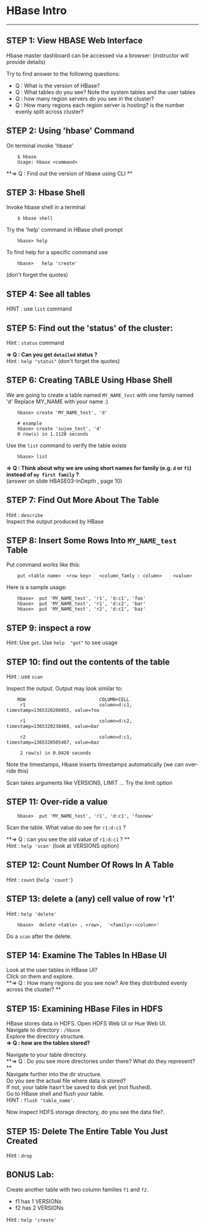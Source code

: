 # HBase Intro
-----


## STEP 1: View HBASE Web Interface
Hbase master dashboard can be accessed via a browser:
(instructor will provide details)

Try to find answer to the following questions:
* Q : What is the version of  HBase?
* Q : What tables do you see?  Note the system tables and the user tables
* Q : how many region servers do you see in the cluster?
* Q : How many regions each region server is hosting?  is the number evenly split across cluster?


## STEP 2: Using 'hbase' Command
On terminal invoke 'hbase'
```
    $ hbase
    Usage: hbase <command>
```

**=> Q : Find out the version of hbase using CLI **  


## STEP 3: Hbase Shell
Invoke hbase shell in a terminal
```
    $ hbase shell
```
    
Try the 'help' command in HBase shell prompt
```
    hbase> help
```

To find help for a specific command use
```
    hbase>   help 'create'
```
(don't forget the quotes)

## STEP 4: See all tables
HINT : use `list` command


## STEP 5: Find out the 'status' of the cluster:
Hint : `status` command

**=> Q : Can you get `detailed` status ?**  
Hint : `help "status"`   (don't forget the quotes)



## STEP 6: Creating TABLE Using Hbase Shell
We are going to create a table named `MY_NAME_test` with one family named 'd'
Replace MY_NAME with your name :)

```
    hbase> create 'MY_NAME_test', 'd'

    # example
    hbase> create 'sujee_test', 'd'
    0 row(s) in 1.1120 seconds
```

Use the `list` command to verify the table exists
```
    hbase> list
```

**=> Q : Think about why we are using short names for family (e.g.  `d`  or `f1`) instead of `my first family` ?**  
(answer on slide HBASE03-InDepth ,   page 10)

## STEP 7: Find Out More About The Table
Hint : `describe`   
Inspect the output produced by HBase


## STEP 8: Insert Some Rows Into `MY_NAME_test` Table
Put command works like this:
```
    put <table name>  <row key>   <column_famly : column>    <value>
```
Here is a sample usage:
```
    hbase>  put 'MY_NAME_test', 'r1', 'd:c1', 'foo'
    hbase>  put 'MY_NAME_test', 'r1', 'd:c2', 'bar'
    hbase>  put 'MY_NAME_test', 'r2', 'd:c1', 'baz'
```


## STEP 9: inspect a row
Hint: Use `get`.   Use `help  "get"` to see usage


## STEP 10: find out the contents of the table
Hint : use `scan`  

Inspect the output.  Output may look similar to:
```
    ROW                           COLUMN+CELL
     r1                           column=d:c1, timestamp=1365320206055, value=foo

     r1                           column=d:c2, timestamp=1365320238460, value=bar

     r2                           column=d:c1, timestamp=1365320505407, value=baz

     2 row(s) in 0.0420 seconds
```

Note the timestamps, Hbase inserts timestamps automatically (we can over-ride this)

Scan takes arguments like VERSIONS, LIMIT ...
Try the limit option


## STEP 11:  Over-ride a value
```
    hbase>  put 'MY_NAME_test', 'r1', 'd:c1', 'foonew'
```

Scan the table.  What value do see for  `r1:d:c1` ?

**=> Q : can you see the old value of `r1:d:c1` ? **  
Hint : `help 'scan'`  (look at VERSIONS option)


## STEP 12: Count Number Of Rows In A Table
Hint : `count`  (`help 'count'`)


## STEP 13: delete a (any) cell value of row 'r1'
Hint : `help 'delete'`  

```
    hbase>  delete <table> , <row>,  '<family>:<column>'
```

Do a `scan` after the delete.


## STEP 14: Examine The Tables In HBase UI
Look at the user tables in HBase UI?  
Click on them and explore.   
**=> Q : How many regions do you see now?  Are they distributed evenly across the cluster? **   



## STEP 15: Examining HBase Files in HDFS
HBase stores data in HDFS. 
Open HDFS Web UI or  Hue Web UI.   
Navigate to directory : `/hbase`   
Explore the directory structure.   
**=> Q : how are the tables stored?**   

Navigate to your table directory.   
**=> Q : Do you see more directories under there?  What do they represent? **   
Navigate further into the dir structure.  
Do you see the actual file where data is stored?   
If not, your table hasn't be saved to disk yet (not flushed).   
Go to HBase shell and flush your table.  
HINT : `flush 'table_name'`.   

Now inspect  HDFS storage directory, do you see the data file?.


## STEP 15:  Delete The Entire Table You Just Created
Hint : `drop`


## BONUS Lab:
Create another table with two column families `f1`  and `f2`.  

* f1 has 1 VERSIONs
* f2 has 2 VERSIONs

Hint : `help 'create'`
